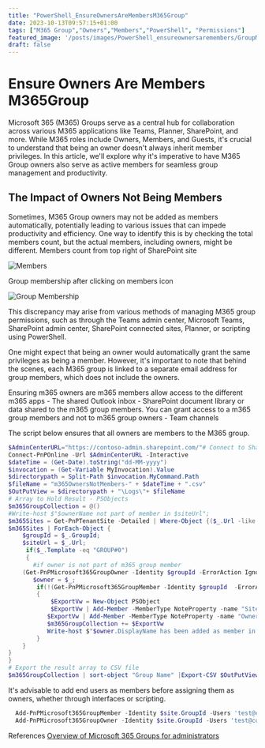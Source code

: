 ```yaml
---
title: "PowerShell_EnsureOwnersAreMembersM365Group"
date: 2023-10-13T09:57:15+01:00
tags: ["M365 Group","Owners","Members","PowerShell", "Permissions"]
featured_image: '/posts/images/PowerShell_ensureownersaremembers/GroupMembership.png'
draft: false
---
```


# Ensure Owners Are Members M365Group

Microsoft 365 (M365) Groups serve as a central hub for collaboration across various M365 applications like Teams, Planner, SharePoint, and more. While M365 roles include Owners, Members, and Guests, it's crucial to understand that being an owner doesn't always inherit member privileges. In this article, we'll explore why it's imperative to have M365 Group owners also serve as active members for seamless group management and productivity.

## The Impact of Owners Not Being Members

Sometimes, M365 Group owners may not be added as members automatically, potentially leading to various issues that can impede productivity and efficiency. One way to identify this is by checking the total members count, but the actual members, including owners, might be different. 
Members count from top right of SharePoint site

![Members](../images/PowerShell_ensureownersaremembers/members.png)

Group membership after clicking on members icon

![Group Membership](../images/PowerShell_ensureownersaremembers/GroupMembership.png)

This discrepancy may arise from various methods of managing M365 group permissions, such as through the Teams admin center, Microsoft Teams, SharePoint admin center, SharePoint connected sites, Planner, or scripting using PowerShell.

One might expect that being an owner would automatically grant the same privileges as being a member. However, it's important to note that behind the scenes, each M365 group is linked to a separate email address for group members, which does not include the owners.

Ensuring m365 owners are m365 members allow access to the different m365 apps 
    - The shared Outlook inbox
    - SharePoint document library or data shared to the m365 group members. You can grant access to a m365 group members and not to m365 group owners 
    - Team channels 

The script below ensures that all owners are members to the M365 group.

```powerShell
$AdminCenterURL="https://contoso-admin.sharepoint.com/"# Connect to SharePoint Online admin center
Connect-PnPOnline -Url $AdminCenterURL -Interactive
$dateTime = (Get-Date).toString("dd-MM-yyyy")
$invocation = (Get-Variable MyInvocation).Value
$directorypath = Split-Path $invocation.MyCommand.Path
$fileName = "m365OwnersNotMembers-" + $dateTime + ".csv"
$OutPutView = $directorypath + "\Logs\"+ $fileName
# Array to Hold Result - PSObjects
$m365GroupCollection = @()
#Write-host $"$ownerName not part of member in $siteUrl";
$m365Sites = Get-PnPTenantSite -Detailed | Where-Object {($_.Url -like '*/TEST-*'-or $_.Template -eq 'TEAMCHANNEL#1') -and $_.Template -ne 'RedirectSite#0' }
$m365Sites | ForEach-Object {   
    $groupId = $_.GroupId;
    $siteUrl = $_.Url;
     if($_.Template -eq "GROUP#0")
     {
       #if owner is not part of m365 group member
    (Get-PnPMicrosoft365GroupOwner -Identity $groupId -ErrorAction Ignore) | foreach-object {
       $owner = $_;
        if(!(Get-PnPMicrosoft365GroupMember -Identity $groupId  -ErrorAction Ignore| Where-Object {$_.DisplayName -eq $owner.DisplayName}))
        {
            $ExportVw = New-Object PSObject
            $ExportVw | Add-Member -MemberType NoteProperty -name "Site URL" -value $siteUrl
           $ExportVw | Add-Member -MemberType NoteProperty -name "Owner Name" -value $owner.DisplayName
           $m365GroupCollection += $ExportVw
           Write-host $"$owner.DisplayName has been added as member in $siteUrl";
        }
    }
}
}
# Export the result array to CSV file
$m365GroupCollection | sort-object "Group Name" |Export-CSV $OutPutView -Force -NoTypeInformation
```

It's advisable to add end users as members before assigning them as owners, whether through interfaces or scripting.

```powerShell
  Add-PnPMicrosoft365GroupMember -Identity $site.GroupId -Users 'test@contoso.onmicrosoft.com'
  Add-PnPMicrosoft365GroupOwner -Identity $site.GroupId -Users 'test@contoso.onmicrosoft.com'
```

References
[Overview of Microsoft 365 Groups for administrators](https://learn.microsoft.com/en-us/microsoft-365/admin/create-groups/office-365-groups?view=o365-worldwide)

